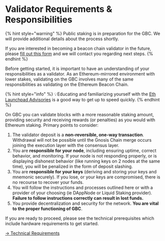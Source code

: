 # Validator Requirements & Responsibilities

{% hint style="warning" %}
Public staking is in preparation for the GBC. We will provide additional details about the process shortly.

If you are interested in becoming a beacon chain validator in the future, please [fill out this form](https://airtable.com/shrrzJsRLa767gpcQ) and we will contact you regarding next steps.
{% endhint %}

Before getting started, it is important to have an understanding of your responsibilities as a validator. As an Ethereum-mirrored environment with lower stakes, validating on the GBC involves many of the same responsibilities as validating on the Ethereum Beacon Chain.&#x20;

{% hint style="info" %}
💡Educating and familiarizing yourself with the [Eth Launchpad Advisories](https://launchpad.ethereum.org/en/overview) is a good way to get up to speed quickly.
{% endhint %}

On GBC you can validate blocks with a more reasonable staking amount, providing security and receiving rewards (or penalties) as you would with Ethereum staking. Primary points to consider:

1. The validator deposit is a **non-reversible, one-way transaction**. Withdrawal will not be possible until the Gnosis Chain merge occurs joining the execution layer with the consensus layer.
2. You are **responsible for your node**, including ensuring uptime, correct behavior, and monitoring. If your node is not responding properly, or is displaying dishonest behavior (like running keys on 2 nodes at the same time), you will be penalized in the form of deposit slashing.
3. You are **responsible for your keys** (deriving and storing your keys and mnemonic securely). If you lose, or your keys are compromised, there is no recourse to recover your funds.
4. You will follow the instructions and processes outlined here or with a provider of your choosing (ie DAppNode or Liquid Staking provider). **Failure to follow instructions correctly can result in lost funds.**
5. You provide decentralization and security for the network. **You are vital to the proper functioning of GBC**.

If you are ready to proceed, please see the technical prerequisites which include hardware requirements to get started.

[-> Technical Requirements](technical-requirements.md)

